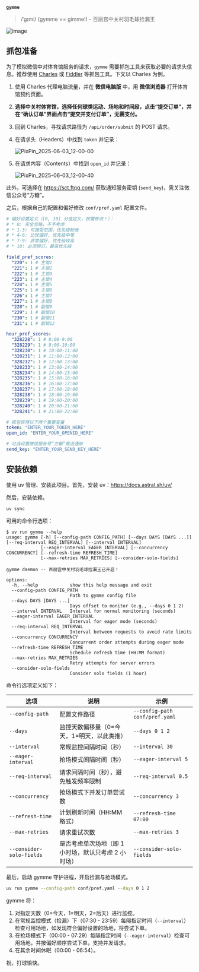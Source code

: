 **`gymme`**

> /ˈɡɪmi/ (gymme == gimme!) - 百丽宫中关村羽毛球捡漏王

![image](https://github.com/user-attachments/assets/53bb1b19-bc7c-441f-a005-b179c44a5189)

## 抓包准备

为了模拟微信中对体育馆服务的请求，`gymme` 需要抓包工具来获取必要的请求头信息。推荐使用 [Charles](https://www.charlesproxy.com/) 或 [Fiddler](https://www.telerik.com/fiddler) 等抓包工具。下文以 Charles 为例。

1. 使用 Charles 代理电脑流量，并在 **微信电脑版** 中，用 **微信浏览器** 打开体育馆预约页面。
2. **选择中关村体育馆，选择任何球类运动、场地和时间段，点击“提交订单”，并在“确认订单”界面点击“提交并支付订单”，无需支付。**
3. 回到 Charles，寻找请求路径为 `/api/order/submit` 的 POST 请求。
4. 在请求头（Headers）中找到 `token` 并记录：

   ![PixPin_2025-06-03_12-00-00](https://github.com/user-attachments/assets/b76db2ef-a46e-4b66-b033-47b3686c3d14)

5. 在请求内容（Contents）中找到 `open_id` 并记录：

   ![PixPin_2025-06-03_12-00-40](https://github.com/user-attachments/assets/7d8994c8-db59-41a3-b3d7-6e019c2ddbe8)

此外，可选择在 <https://sct.ftqq.com/> 获取通知服务密钥 (`send_key`)，需关注微信公众号“方糖”。

之后，根据自己的配置和偏好修改 `conf/pref.yaml` 配置文件。

```yaml
# 偏好设置定义（[0, 10] 分值定义，按需修改！）：
# * 0: 完全忽略，不予考虑
# * 1-3: 可接受范围，优先级较低
# * 4-6: 比较偏好，优先级中等
# * 7-9: 非常偏好，优先级较高
# * 10: 必须预订，最高优先级

field_pref_scores:
  "220": 1 # 主馆1
  "221": 1 # 主馆2
  "222": 1 # 主馆3
  "223": 1 # 主馆4
  "224": 1 # 主馆5
  "225": 1 # 主馆6
  "226": 1 # 主馆7
  "227": 1 # 主馆8
  "228": 1 # 副馆9
  "229": 1 # 副馆10
  "230": 1 # 副馆11
  "231": 1 # 副馆12

hour_pref_scores:
  "328228": 1 # 8:00-9:00
  "328229": 1 # 9:00-10:00
  "328230": 1 # 10:00-11:00
  "328231": 1 # 11:00-12:00
  "328232": 1 # 12:00-13:00
  "328233": 1 # 13:00-14:00
  "328234": 1 # 14:00-15:00
  "328235": 1 # 15:00-16:00
  "328236": 1 # 16:00-17:00
  "328237": 1 # 17:00-18:00
  "328238": 1 # 18:00-19:00
  "328239": 1 # 19:00-20:00
  "328240": 1 # 20:00-21:00
  "328241": 1 # 21:00-22:00

# 抓包获得以下两个重要变量
token: "ENTER_YOUR_TOKEN_HERE"
open_id: "ENTER_YOUR_OPENID_HERE"

# 可选设置微信服务号“方糖”推送通知
send_key: "ENTER_YOUR_SEND_KEY_HERE"
```

## 安装依赖

使用 uv 管理、安装此项目。首先，安装 uv：<https://docs.astral.sh/uv/>

然后，安装依赖。

```bash
uv sync
```

可用的命令行选项：

```console
$ uv run gymme --help
usage: gymme [-h] [--config-path CONFIG_PATH] [--days DAYS [DAYS ...]] [--req-interval REQ_INTERVAL] [--interval INTERVAL]
             [--eager-interval EAGER_INTERVAL] [--concurrency CONCURRENCY] [--refresh-time REFRESH_TIME]
             [--max-retries MAX_RETRIES] [--consider-solo-fields]

gymme daemon -- 百丽宫中关村羽毛球捡漏王已开启！

options:
  -h, --help            show this help message and exit
  --config-path CONFIG_PATH
                        Path to gymme config file
  --days DAYS [DAYS ...]
                        Days offset to monitor (e.g., --days 0 1 2)
  --interval INTERVAL   Interval for normal monitoring (seconds)
  --eager-interval EAGER_INTERVAL
                        Interval for eager mode (seconds)
  --req-interval REQ_INTERVAL
                        Interval between requests to avoid rate limits
  --concurrency CONCURRENCY
                        Concurrent order attempts during eager mode
  --refresh-time REFRESH_TIME
                        Schedule refresh time (HH:MM format)
  --max-retries MAX_RETRIES
                        Retry attempts for server errors
  --consider-solo-fields
                        Consider solo fields (1 hour)
```

命令行选项定义如下：

| 选项                     | 说明                                                 | 示例                           |
| ------------------------ | ---------------------------------------------------- | ------------------------------ |
| `--config-path`          | 配置文件路径                                         | `--config-path conf/pref.yaml` |
| `--days`                 | 监控天数偏移量（0=今天，1=明天，以此类推）           | `--days 0 1 2`                 |
| `--interval`             | 常规监控间隔时间（秒）                               | `--interval 30`                |
| `--eager-interval`       | 抢场模式间隔时间（秒）                               | `--eager-interval 5`           |
| `--req-interval`         | 请求间隔时间（秒），避免触发频率限制                 | `--req-interval 0.5`           |
| `--concurrency`          | 抢场模式下并发订单尝试数                             | `--concurrency 3`              |
| `--refresh-time`         | 计划刷新时间（HH:MM 格式）                           | `--refresh-time 07:00`         |
| `--max-retries`          | 请求重试次数                                         | `--max-retries 3`              |
| `--consider-solo-fields` | 是否考虑单次场地（即 1 小时场，默认只考虑 2 小时场） | `--consider-solo-fields`       |

最后，启动 gymme 守护进程，开启捡漏与抢场模式。

```bash
uv run gymme --config-path conf/pref.yaml --days 0 1 2
```

gymme 将：

1. 对指定天数（0=今天，1=明天，2=后天）进行监控。
2. 在常规监控模式（捡漏）下（07:30 - 23:59）每隔指定时间（`--interval`）检查可用场地，如发现符合偏好设置的场地，将尝试下单。
3. 在抢场模式下（00:00 - 07:29）每隔指定时间（`--eager-interval`）检查可用场地，并按偏好顺序尝试下单，支持并发请求。
4. 在其余时间休眠（00:00 - 06:54）。

祝，打球愉快。
